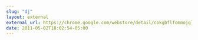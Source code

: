 ```yaml
---
slug: "dj"
layout: external
external_url: https://chrome.google.com/webstore/detail/cokgbflfommojglbmbpenpphppikmonn
date: 2011-05-02T18:02:54-05:00
---
```

